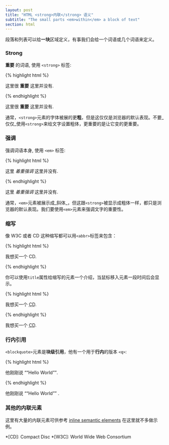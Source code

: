 ```yaml
---
layout: post
title: "HTML <strong>内联</strong> 语义"
subtitle: "The small parts <em>within</em> a block of text"
section: html
---
```



段落和列表可以给**一块**区域定义，有事我们会给一个词语或几个词语来定义。

### Strong

**重要** 的词语, 使用 `<strong>` 标签:

{% highlight html %}
<p>
  这里很 <strong>重要</strong> 这里并没有.
</p>
{% endhighlight %}

<div class="result">
  <p>
    这里很 <strong>重要</strong> 这里并没有.
  </p>
</div>


通常，`<strong>`元素的字体被展的更**粗**，但是这仅仅是浏览器的默认表现。不要_仅仅_使用`<strong>`来给文字设置粗体，更重要的是让它变的更重要。

### 强调

强调词语本身, 使用 `<em>` 标签:

{% highlight html %}
<p>
  这里 <em>着重强调</em> 这里并没有.
</p>
{% endhighlight %}

<div class="result">
  <p>
    这里 <em>着重强调</em> 这里并没有.
  </p>
</div>


通常，`<em>`元素被展示成_斜体_，但这跟`<strong>`被显示成粗体一样，都只是浏览器的默认表现。我们要使用`<em>`元素来强调文字的重要性。


### 缩写

像 W3C 或者 CD 这种缩写都可以用`<abbr>`标签来包含：

{% highlight html %}
<p>
  我想买一个 <abbr>CD</abbr>.
</p>
{% endhighlight %}


你可以使用`title`属性给缩写的元素一个介绍，当鼠标移入元素一段时间后会显示。

{% highlight html %}
<p>
 我想买一个 <abbr title="Compact Disc">CD</abbr>.
</p>
{% endhighlight %}

<div class="result">
  <p>
    我想买一个 <abbr title="Compact Disc">CD</abbr>.
  </p>
</div>

### 行内引用


`<blockquote>`元素是**块级引用**，他有一个用于**行内**的版本 `<q>`:

{% highlight html %}
<p>
  他刚刚说 <q>“Hello World”</q>.
</p>
{% endhighlight %}

<div class="result">
  <p>
    他刚刚说 <q>“Hello World”</q> .
  </p>
</div>


### 其他的内联元素

这里有大量的内联元素可供参考 [inline semantic elements](https://developer.mozilla.org/en/docs/Web/HTML/Element#Inline_text_semantics) 在这里就不多做示例。

*[CD]: Compact Disc
*[W3C]: World Wide Web Consortium
